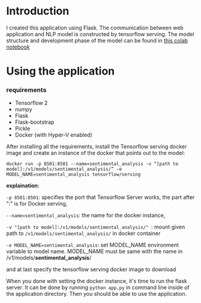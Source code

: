 # Introduction
I created this application using Flask.
The communication between web application and NLP model is constructed by tensorflow serving.
The model structure and development phase of the model can be found in [this colab notebook](https://github.com/Raqhea/DL-DS-ML/blob/master/Tensorflow%202/NLP/Sentiment%20Analysis%20RNN%20TF2.ipynb)

# Using the application

### requirements
* Tensorflow 2
* numpy
* Flask
* Flask-bootstrap
* Pickle
* Docker (with Hyper-V enabled)

After installing all the requirements, install the Tensorflow serving docker image and create an instance of the docker that points out to the model:

`docker run -p 8501:8501 --name=sentimental_analysis -v “[path to model]:/v1/models/sentimental_analysis/” -e MODEL_NAME=sentimental_analysis tensorflow/serving`

__explaination__:

`-p 8501:8501`: specifies the port that Tensorflow Server works, the part after ":" is for Docker serving,

`--name=sentimental_analysis`: the name for the docker instance,

`-v "[path to model]:/v1/models/sentimental_analysis/" `: mount given path to `/v1/models/sentimental_analysis/` in docker container

`-e MODEL_NAME=sentimental_analysis`: set MODEL_NAME environment variable to model name. MODEL_NAME must be same with the name in /v1/models/__sentimental_analysis__/

and at last specify the tensorflow serving docker image to download

When you done with setting the docker instance, it's time to run the flask server.
It can be done by running `python app.py` in command line inside of the application directory.
Then you should be able to use the application.

